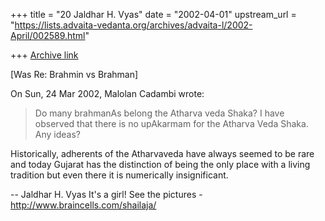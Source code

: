 +++
title = "20 Jaldhar H. Vyas"
date = "2002-04-01"
upstream_url = "https://lists.advaita-vedanta.org/archives/advaita-l/2002-April/002589.html"

+++
[Archive link](https://lists.advaita-vedanta.org/archives/advaita-l/2002-April/002589.html)

[Was Re: Brahmin vs Brahman]

On Sun, 24 Mar 2002, Malolan Cadambi wrote:

> Do many brahmanAs belong the Atharva veda Shaka? I have observed that there
> is no upAkarmam for the Atharva Veda Shaka.
> Any ideas?
>

Historically, adherents of the Atharvaveda have always seemed to be rare
and today Gujarat has the distinction of being the only place with a
living tradition but even there it is numerically insignificant.

--
Jaldhar H. Vyas <jaldhar at braincells.com>
It's a girl! See the pictures - http://www.braincells.com/shailaja/

